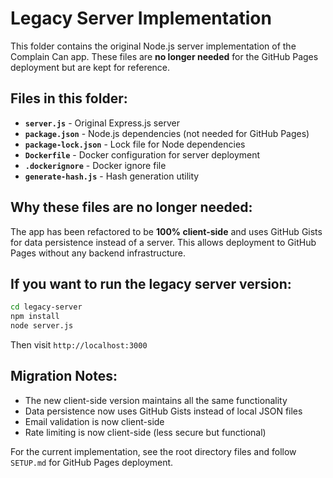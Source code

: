 # Legacy Server Implementation

This folder contains the original Node.js server implementation of the Complain Can app. These files are **no longer needed** for the GitHub Pages deployment but are kept for reference.

## Files in this folder:

- **`server.js`** - Original Express.js server
- **`package.json`** - Node.js dependencies (not needed for GitHub Pages)
- **`package-lock.json`** - Lock file for Node dependencies
- **`Dockerfile`** - Docker configuration for server deployment
- **`.dockerignore`** - Docker ignore file
- **`generate-hash.js`** - Hash generation utility

## Why these files are no longer needed:

The app has been refactored to be **100% client-side** and uses GitHub Gists for data persistence instead of a server. This allows deployment to GitHub Pages without any backend infrastructure.

## If you want to run the legacy server version:

```bash
cd legacy-server
npm install
node server.js
```

Then visit `http://localhost:3000`

## Migration Notes:

- The new client-side version maintains all the same functionality
- Data persistence now uses GitHub Gists instead of local JSON files
- Email validation is now client-side
- Rate limiting is now client-side (less secure but functional)

For the current implementation, see the root directory files and follow `SETUP.md` for GitHub Pages deployment.